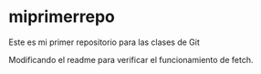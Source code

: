 # miprimerrepo
Este es mi primer repositorio para las clases de Git 

Modificando el readme para verificar el funcionamiento de fetch.
